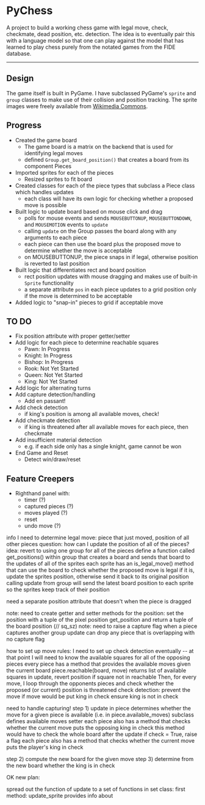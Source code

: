 # PyChess

A project to build a working chess game with legal move, check, checkmate, dead position, etc. detection. The idea is to eventually pair this with a language model so that one can play against the model that has learned to play chess purely from the notated games from the FIDE database.

____

## Design

The game itself is built in PyGame. I have subclassed PyGame's `sprite` and `group` classes to make use of their collision and position tracking. The sprite images were freely available from [Wikimedia Commons](https://commons.wikimedia.org/wiki/Category:PNG_chess_pieces/Standard_transparent).

## Progress

- Created the game board 
    - The game board is a matrix on the backend that is used for identifying legal moves
    - defined `Group.get_board_position()` that creates a board from its component Pieces
- Imported sprites for each of the pieces
    - Resized sprites to fit board
- Created classes for each of the piece types that subclass a Piece class which handles updates
    - each class will have its own logic for checking whether a proposed move is possible
- Built logic to update board based on mouse click and drag
    - polls for mouse events and sends `MOUSEBUTTONUP`, `MOUSEBUTTONDOWN`, and `MOUSEMOTION` events to `update`
    - calling `update` on the Group passes the board along with any arguments to each piece
    - each piece can then use the board plus the proposed move to determine whether the move is acceptable
    - on MOUSEBUTTONUP, the piece snaps in if legal, otherwise position is reverted to last position
- Built logic that differentiates rect and board position
    - rect position updates with mouse dragging and makes use of built-in `Sprite` functionality
    - a separate attribute `pos` in each piece updates to a grid position only if the move is determined to be acceptable
- Added logic to "snap-in" pieces to grid if acceptable move

## TO DO

- Fix position attribute with proper getter/setter
- Add logic for each piece to determine reachable squares
    - Pawn: In Progress
    - Knight: In Progress
    - Bishop: In Progress
    - Rook: Not Yet Started
    - Queen: Not Yet Started
    - King: Not Yet Started
- Add logic for alternating turns
- Add capture detection/handling
    - Add en passant!
- Add check detection
    - if king's position is among all available moves, check!
- Add checkmate detection
    - if king is threatened after all available moves for each piece, then checkmate
- Add insufficient material detection
    - e.g. if each side only has a single knight, game cannot be won
- End Game and Reset
    - Detect win/draw/reset

## Feature Creepers

- Righthand panel with:
    - timer (?)
    - captured pieces (?)
    - moves played (?)
    - reset
    - undo move (?)

info I need to determine legal move:
piece that just moved, position of all other pieces
question: how can I update the position of all of the pieces?
    idea: revert to using one group for all of the pieces
    define a function called get_positions() within group that creates a board 
    and sends that board to the updates of all of the sprites
    each sprite has an is_legal_move() method that can use the board to check
    whether the proposed move is legal
    if it is, update the sprites position, otherwise send it back to its original position
calling update from group will send the latest board position to each sprite 
so the sprites keep track of their position

need a separate position attribute that doesn't when the piece is dragged

note: need to create getter and setter methods for the position:
    set the position with a tuple of the pixel position
    get_position and return a tuple of the board position (// sq_sz)
note: need to raise a capture flag when a piece captures another
group update can drop any piece that is overlapping with no capture flag

how to set up move rules:
I need to set up check detection eventually --
    at that point I will need to know the available squares for all of the opposing pieces
    every piece has a method that provides the available moves given the current board
    piece.reachable(board, move) returns list of available squares
    in update, revert position if square not in reachable
Then, for every move, I loop through the opponents pieces and check whether the proposed (or current)
position is threatened
check detection: prevent the move if move would be put king in check
ensure king is not in check

need to handle capturing!
step 1) update in piece determines whether the move for a given piece is available (i.e. in piece.available_moves)
    subclass defines available moves setter
each piece also has a method that checks whether the current move puts the opposing king in check
    this method would have to check the whole board after the update
    if check = True, raise a flag 
each piece also has a method that checks whether the current move puts the player's king in check
    
step 2) compute the new board for the given move
step 3) determine from the new board whether the king is in check


OK new plan:

spread out the function of update to a set of functions in set class:
 first method: update_sprite
    provides info about 